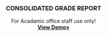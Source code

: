 
  <h3 align="center">CONSOLIDATED GRADE REPORT</h3>

  <p align="center">
    For Acadamic office staff use only!
    <br />
    <a href="https://github.com/othneildrew/Best-README-Template"><strong>View Demo»</strong></a>
  </p>
